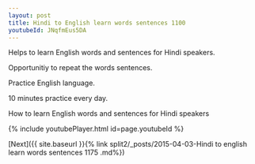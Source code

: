 ```yaml
---
layout: post
title: Hindi to English learn words sentences 1100 
youtubeId: JNqfmEus5DA
---
```

 
 
Helps to learn English words and sentences for Hindi speakers.

Opportunitiy to repeat the words sentences. 

Practice English language. 
 
10 minutes practice every day. 
 
How to learn English words and sentences for Hindi speakers 
 
{% include youtubePlayer.html id=page.youtubeId %}
 
 
[Next]({{ site.baseurl }}{% link  split2/_posts/2015-04-03-Hindi to english learn words sentences 1175 .md%})
 
